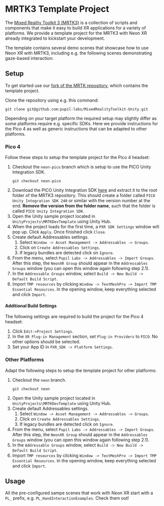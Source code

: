 # MRTK3 Template Project
The [Mixed Reality Toolkit 3 (MRTK3)](https://learn.microsoft.com/en-us/windows/mixed-reality/mrtk-unity/mrtk3-overview/) is a collection of scripts and components that make it easy to build XR applications for a variety of platforms. We provide a template project for the MRTK3 with Neon XR already integrated to kickstart your development.

The template contains several demo scenes that showcase how to use Neon XR with MRTK3, including e.g. the following scenes demonstrating gaze-based interaction:

<Youtube id="2e8kRTn3NJI" />

## Setup

To get started use our [fork of the MRTK repository](https://github.com/pupil-labs/MixedRealityToolkit-Unity), which contains the template project.

Clone the repository using e.g. this command:
```
git clone git@github.com:pupil-labs/MixedRealityToolkit-Unity.git
```

Depending on your target platform the required setup may slightly differ as some platforms require e.g. specific SDKs. Here we provide instructions for the Pico 4 as well as generic instructions that can be adapted to other platforms.


### Pico 4
Follow these steps to setup the template project for the Pico 4 headset:
1. Checkout the `neon-pico` branch which is setup to use the PICO Unity Integration SDK.
    ```
    git checkout neon-pico
    ```
1. Download the PICO Unity Integration SDK [here](https://developer-global.pico-interactive.com/resources/) and extract it to the root folder of the MRTK3 repository. This should create a folder called `PICO Unity Integration SDK 240` or similar with the version number at the end. **Remove the version from the folder name**, such that the folder is called `PICO Unity Integration SDK`.
1. Open the Unity sample project located in `UnityProjects\MRTKDevTemplate` using Unity Hub.
1. When the project loads for the first time, a `PXR SDK Settings` window will pop up. Click `Apply`. Once finished click `Close`.
1. Create default Addressables settings.
    1. Select `Window -> Asset Management -> Addressables -> Groups`.
    2. Click on `Create Addressables Settings`.
    3. If legacy bundles are detected click on `Ignore`.
1. From the menu, select `Pupil Labs -> Addressables -> Import Groups`. After this step, the `NeonXR Group` should appear in the `Addressables Groups` window (you can open this window again following step 2.1).
1. In the `Addressable Groups` window, select `Build -> New Build -> Default Build Script`.
1. Import `TMP resources` by clicking `Window -> TextMeshPro -> Import TMP Essential Resources`. In the opening window, keep everything selected and click `Import`.

#### Additional Build Settings
The following settings are required to build the project for the Pico 4 headset:
1. Click `Edit->Project Settings`.
1. In the `XR Plug-in Management` section, set `Plug-in Providers` to `PICO`. No other options should be selected.
1. Set your App ID in `PXR_SDK -> Platform Settings`.

### Other Platforms
Adapt the following steps to setup the template project for other platforms:

1. Checkout the `neon` branch. 
    ```
    git checkout neon
    ```
1. Open the Unity sample project located in `UnityProjects\MRTKDevTemplate` using Unity Hub.
1. Create default Addressables settings.
    1. Select `Window -> Asset Management -> Addressables -> Groups`.
    2. Click on `Create Addressables Settings`.
    3. If legacy bundles are detected click on `Ignore`.
1. From the menu, select `Pupil Labs -> Addressables -> Import Groups`. After this step, the `NeonXR Group` should appear in the `Addressables Groups` window (you can open this window again following step 2.1).
1. In the `Addressable Groups` window, select `Build -> New Build -> Default Build Script`.
1. Import `TMP resources` by clicking `Window -> TextMeshPro -> Import TMP Essential Resources`. In the opening window, keep everything selected and click `Import`.

## Usage

All the pre-configured sampe scenes that work with Neon XR start with a `PL_` prefix, e.g. `PL_HandInteractionExamples`. Check them out!
